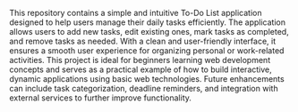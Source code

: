 This repository contains a simple and intuitive To-Do List application designed to help users manage their daily tasks efficiently. The application allows users to add new tasks, edit existing ones, mark tasks as completed, and remove tasks as needed. With a clean and user-friendly interface, it ensures a smooth user experience for organizing personal or work-related activities. This project is ideal for beginners learning web development concepts and serves as a practical example of how to build interactive, dynamic applications using basic web technologies. Future enhancements can include task categorization, deadline reminders, and integration with external services to further improve functionality.
